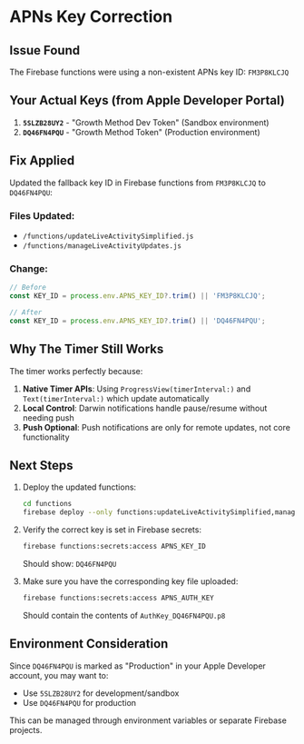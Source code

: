 # APNs Key Correction

## Issue Found
The Firebase functions were using a non-existent APNs key ID: `FM3P8KLCJQ`

## Your Actual Keys (from Apple Developer Portal)
1. **`5SLZB28UY2`** - "Growth Method Dev Token" (Sandbox environment)
2. **`DQ46FN4PQU`** - "Growth Method Token" (Production environment)

## Fix Applied
Updated the fallback key ID in Firebase functions from `FM3P8KLCJQ` to `DQ46FN4PQU`:

### Files Updated:
- `/functions/updateLiveActivitySimplified.js`
- `/functions/manageLiveActivityUpdates.js`

### Change:
```javascript
// Before
const KEY_ID = process.env.APNS_KEY_ID?.trim() || 'FM3P8KLCJQ';

// After
const KEY_ID = process.env.APNS_KEY_ID?.trim() || 'DQ46FN4PQU';
```

## Why The Timer Still Works
The timer works perfectly because:
1. **Native Timer APIs**: Using `ProgressView(timerInterval:)` and `Text(timerInterval:)` which update automatically
2. **Local Control**: Darwin notifications handle pause/resume without needing push
3. **Push Optional**: Push notifications are only for remote updates, not core functionality

## Next Steps
1. Deploy the updated functions:
   ```bash
   cd functions
   firebase deploy --only functions:updateLiveActivitySimplified,manageLiveActivityUpdates
   ```

2. Verify the correct key is set in Firebase secrets:
   ```bash
   firebase functions:secrets:access APNS_KEY_ID
   ```
   Should show: `DQ46FN4PQU`

3. Make sure you have the corresponding key file uploaded:
   ```bash
   firebase functions:secrets:access APNS_AUTH_KEY
   ```
   Should contain the contents of `AuthKey_DQ46FN4PQU.p8`

## Environment Consideration
Since `DQ46FN4PQU` is marked as "Production" in your Apple Developer account, you may want to:
- Use `5SLZB28UY2` for development/sandbox
- Use `DQ46FN4PQU` for production

This can be managed through environment variables or separate Firebase projects.